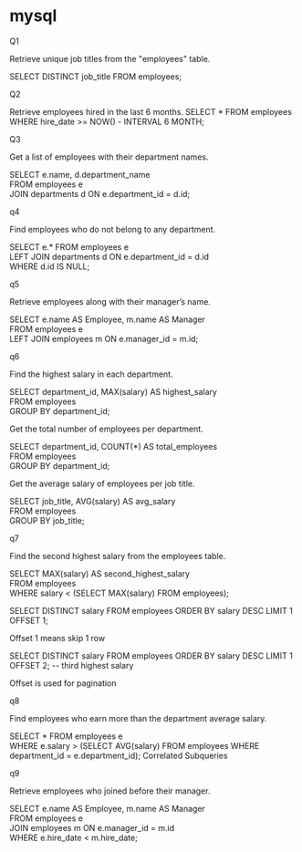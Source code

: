 # mysql

Q1

Retrieve unique job titles from the "employees" table.

SELECT DISTINCT job_title FROM employees;


Q2

Retrieve employees hired in the last 6 months.
SELECT * FROM employees WHERE hire_date >= NOW() - INTERVAL 6 MONTH;


Q3

Get a list of employees with their department names.

SELECT e.name, d.department_name  
FROM employees e  
JOIN departments d ON e.department_id = d.id;


q4

Find employees who do not belong to any department.

SELECT e.* FROM employees e  
LEFT JOIN departments d ON e.department_id = d.id  
WHERE d.id IS NULL;


q5 

Retrieve employees along with their manager’s name.

SELECT e.name AS Employee, m.name AS Manager  
FROM employees e  
LEFT JOIN employees m ON e.manager_id = m.id;



q6

Find the highest salary in each department.

SELECT department_id, MAX(salary) AS highest_salary  
FROM employees  
GROUP BY department_id;


Get the total number of employees per department.

SELECT department_id, COUNT(*) AS total_employees  
FROM employees  
GROUP BY department_id;



Get the average salary of employees per job title.

SELECT job_title, AVG(salary) AS avg_salary  
FROM employees  
GROUP BY job_title;



q7

Find the second highest salary from the employees table.

SELECT MAX(salary) AS second_highest_salary  
FROM employees  
WHERE salary < (SELECT MAX(salary) FROM employees);

SELECT DISTINCT salary
FROM employees
ORDER BY salary DESC
LIMIT 1 OFFSET 1;

Offset 1 means skip 1 row 


SELECT DISTINCT salary
FROM employees
ORDER BY salary DESC
LIMIT 1 OFFSET 2;  -- third highest salary 

Offset is used for pagination 

q8

Find employees who earn more than the department average salary.

SELECT * FROM employees e  
WHERE e.salary > (SELECT AVG(salary) FROM employees WHERE department_id = e.department_id);
Correlated Subqueries 

q9

Retrieve employees who joined before their manager.

SELECT e.name AS Employee, m.name AS Manager  
FROM employees e  
JOIN employees m ON e.manager_id = m.id  
WHERE e.hire_date < m.hire_date;


